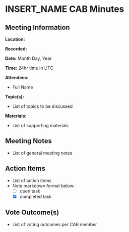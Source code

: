 # INSERT_NAME CAB Minutes

## Meeting Information

**Location:**

**Recorded:**

**Date:** Month Day, Year

**Time:** 24hr time in UTC

**Attendees:**

- Full Name

**Topic(s):**

- List of topics to be discussed

**Materials**:

- List of supporting materials

## Meeting Notes

- List of general meeting notes

## Action Items

- List of action items
- Note markdown format below:
  - [ ] open task
  - [x] completed task

## Vote Outcome(s)

- List of voting outcomes per CAB member
